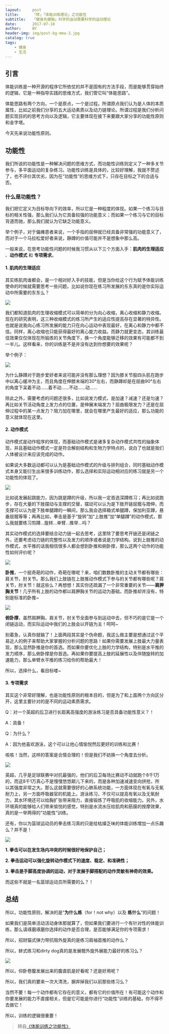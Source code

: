 ```yaml
---
layout:     post
title:      「转」「体能训练理论」之功能性
subtitle:   「健身先健脑」科学的运动需要科学的运动理论
date:       2017-07-10
author:     BY
header-img: img/post-bg-mma-3.jpg
catalog: true
tags:
    - 健身
    - 生活
---
```



## 引言

体能训练是一种开源的程序它所依仗的并不是固有的方法手段，而是能够贯穿始终的逻辑，它是一种指导实践的思维方式，我们管它叫“体能思路”。

体能思路有两个方向，一个是原点，一个是过程。所谓原点我们认为是人体的本质属性，比如之前我们分享的五大运动素质以及动力链理论。所谓过程是我们分析问题实现目的的思考方向以及逻辑，它主要体现在接下来要跟大家分享的功能性原则和金字塔。

今天先来说功能性原则。

## 功能性


我们所说的功能性是一种解决问题的思维方式，而功能性训练则定义了一种多关节参与，多平面运动的复杂练习。功能性训练是具体的，比较好理解，我就不赘述了，也不评价其优劣，因为在“功能性”的思维方式下，只存在目标之下的合适与否。

### 什么是功能性？

我们把它定义为目标导向下的效率，所以它是一种程度的体现。如果一个练习与目标的相关性强，那么我们认为它具备较强的功能意义；而如果一个练习与它的目标背道而驰，那么我们就认为它缺乏功能意义。

举个例子，对于偏瘫患者来说，一个手指的屈伸就已经具备非常强的功能意义了，而对于一个马拉松爱好者来说，静蹲的价值可能并不是想象中那么高。

一般来说，在思考功能性问题的时候我习惯从以下三个方面入手：**肌肉的生理适应** 、**动作模式** 和 **专项需求**。

#### 1. 肌肉的生理适应

其实练肌肉谁都会，是一个相对好入手的技能，但是当你给这个行为赋予体能训练使命的时候就需要思考一些问题，比如说你现在练习所发展的东东真的是你实际运动中所需要的东东么？

![](https://ws1.sinaimg.cn/large/006tKfTcgy1fhg24pm22dj30e709474v.jpg)

我们都知道肌肉的生理收缩模式可以简单的分为向心收缩，离心收缩和静力收缩。现在的研究表明，这三种收缩模式的练习所产生的适应性提高存在显著的特异性。也就是说我向心练习所发展的能力只在向心运动中表现最好，在离心和静力中都不佳。同样，离心收缩也只能获得最好的离心能力收益。而静力就更变态，其训练最佳效果仅仅体现在所锻炼的关节角度下，换一个角度能够迁移的效果有可能都不到一半儿。这样看来，你的训练是不是并没有达到你想要的效果呢？

举个例子：

![](https://ws1.sinaimg.cn/large/006tKfTcgy1fhg251pmatj30go0b5q5d.jpg)

为什么静蹲对于跑步爱好者来说可能并没有那么理想？因为膝关节股四头肌在跑步中以离心缓冲为主，而且角度在伸膝末端的30°左右，而静蹲却是在屈曲90°左右的角度下呆着不动……着不动……不动……动……

除此之外，需要考虑的问题还很多，比如说发力模式，是加速？减速？还是匀速？再比如关节活动角度上发力点的位置，是伸展末端发力？屈曲极限发力？还是在屈伸过程中的某一点发力？阻力加在哪里，就会在哪里产生最好的适应，那么功能的意义就体现在这里。

#### 2. 动作模式

动作模式是动作程序的体现，而基础动作模式是诸多复杂动作模式共性的抽象体现，并且基础动作模式一定是符合解剖结构和生物力学特点的，说白了也就是我们人体被设计来应该完成的动作。

如果说大多数运动都可以认为是基础动作模式的升级与排列组合，同时基础动作模式本身又能衍生出来很多训练动作，那么选择和实际运动相对应的练习就是另一个功能性的体现了。

![](https://ws2.sinaimg.cn/large/006tKfTcgy1fhg25l7ep2j30g609o0ue.jpg)

比如说发展起跳能力，因为跳是蹲的升级，所以我一定首选深蹲练习；再比如说跑步，存在大量的下肢摆动与支撑的交替，摆动可以认为是下肢开链屈髋与蹬伸，而支撑可以认为是下肢单腿蹲的一瞬间，那么我会选择箱式单腿蹲，保加利亚蹲，悬垂屈髋等等；再再比如，拳击是基于“旋转”加“上肢推”加“单腿蹲”的动作模式，那么我就要练习剪蹲...旋转...单臂...推举...吗？

其实动作模式的选择要结合动力链一起去思考，这里除了要思考开链还是闭链之外，还要考虑动力链的完整性以及发力的顺序或者说是力学结构。说到上肢推的动作模式，水平推的话我相信很多人都会想到卧推和俯卧撑，那么这两个动作的功能性如何评价呢？

![](https://ws2.sinaimg.cn/large/006tKfTcgy1fhg26a2ve0j30go0ce76n.jpg)

**卧推**，一个挺奇葩的动作，奇葩在哪呢？来，咱们数数卧推的主动关节都有哪些：肩关节，肘关节。那么我们上肢链在上肢推动作模式下参与的关节都有哪些呢？肩关节，肘关节！就这些么？再想想！其实你还疏漏了一个非常重要的关节——**肩胛胸关节**！几乎所有上肢的动作都以肩胛胸关节的运动为基础，而卧推却并没有，特别是标准的卧推~

![](https://ws4.sinaimg.cn/large/006tKfTcgy1fhg26h6oejj30go09lwgj.jpg)

**俯卧撑**，虽然肩胛胸，肩关节，肘关节全面参与到运动中去，但不巧的是它是一个闭链运动，而实际运动中我们的上肢会以开链为主！呵呵~

别着急，认真你就输了！上面两段其实是个伪命题，我这么做主要是想通过这个平易近人的例子来帮助大家掌握的分析问题的思路！如果你需要发展上肢最大力量表现，那么显然卧推是你的首选。而如果你要优化上肢的力学结构，特别是水平推的发力顺序，那么俯卧撑是你首选。再如果你要提高上肢的延展性以及伴随旋转的加速能力，那么单臂水平推的练习给你的帮助最大！

所以，选择什么，看目标喽~

#### 3. 专项需求

其实这个非常好理解，也是功能性原则的根本目的，但是为了和上面两个方向区分开，这里主要针对的是不同的运动素质需求。

Q：对一个英超的后卫进行长距离高强度的游泳练习是否具备功能性意义？！

A：具备！

Q：为什么？

A：因为他喜欢游泳，这个可以让他心情愉悦然后更好的训练和比赛！

咳咳！当然，这样的答案是合情合理的！但是我们不妨换一个角度去分析。

![](https://ws2.sinaimg.cn/large/006tKfTcgy1fhg26rdi6vj30go0b4goo.jpg)

英超，几乎是足球联赛中对抗最强的，他们的后卫每场比赛动不动就跑个8千1万的，而这8千1万真心不是慢慢悠悠颠儿下来的，而是各种加速减速变向拼抢，所以其强度非常之大。那么这就需要很好的心肺系统功能，一方面体现在有氧与无氧耐力上，另一方面呼吸器官的机能上。游泳练习，不仅可以提高有氧以及无氧耐力，其水环境还可以给胸扩张带来阻力，直接锻炼了呼吸肌的收缩能力。另外，水环境真的能够给人们带来愉悦的感觉，特别是水流水压给肌肉和筋膜的按摩效果，真的是一举两得的“功能性”训练。

还有，你以为篮球运动员的拳击练习真的只是给枯燥乏味的体能训练增加一点乐趣么？并不是！

![](https://ws2.sinaimg.cn/large/006tKfTcgy1fhg276m81pj31h50rgtbv.jpg)

**1. 拳击可以在发生场内冲突的时候很好地保护自己；**

**2. 拳击运动可以强化旋转动作模式下的速度、稳定、和准确性；**

**3. 拳击是手脚高度协调的运动，对于发展手脚搭配的动作灵敏有神奇的效果。**

而这些不就是一名篮球运动员所需要的么？！

## 总结

所以，功能性原则，解决的是“**为什么练**（for！not why）以及 **练什么**”的问题！

如果我们是简单活动活动身体那就算了，但如果我们要进行一个有针对性的体能训练，那么请琢磨琢磨你选择的动作是否合理，是否能够满足你的专项需求！

所以，招财猫式弹力带抗阻外旋真的是练习肩袖首推的动作么？

所以，蚌式练习和dirty dog真的是发展髋外旋外展能力最好的练习么？

![](https://ws2.sinaimg.cn/large/006tKfTcgy1fhg28jvnhqj30dw099q3z.jpg)

所以，仰卧卷腹发展出来的腹直肌是好看呢？还是好用呢？

所以，我们真的要来一次大清洗，摒弃掉我们以前那些练习么？

当然不要！每一个动作都有它存在的意义，都有它的价值所在！有可能这个动作和你要发展的能力不直接相关，但是它可能是你进行“功能性”训练的基础，你不得不去做它！

所以，训练的逻辑很重要！

>转自[《体能训练之功能性》](https://zhuanlan.zhihu.com/p/20786373)